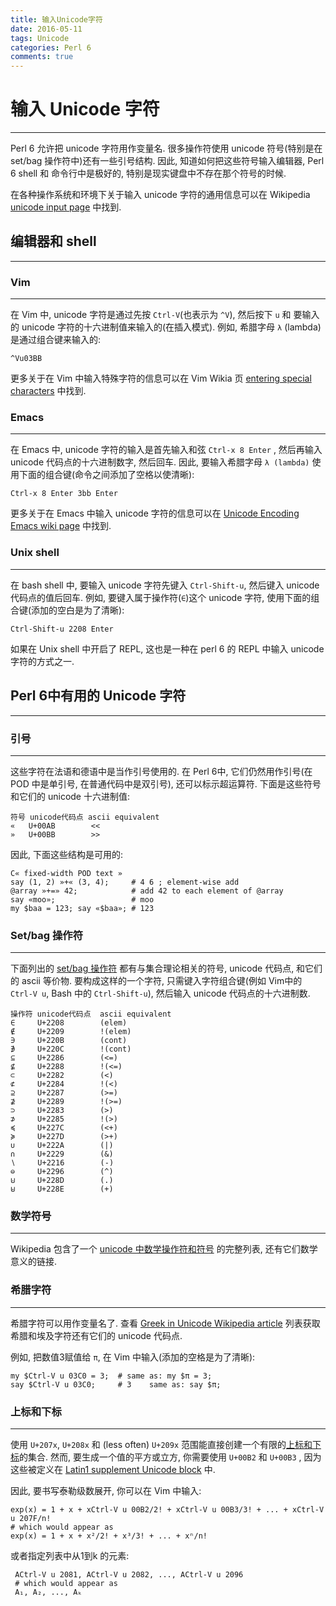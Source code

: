 ```yaml
---
title: 输入Unicode字符
date: 2016-05-11
tags: Unicode
categories: Perl 6
comments: true
---
```




# 输入 Unicode 字符
---

Perl 6 允许把 unicode 字符用作变量名. 很多操作符使用 unicode 符号(特别是在 set/bag 操作符中)还有一些引号结构. 因此, 知道如何把这些符号输入编辑器, Perl 6 shell 和 命令行中是极好的, 特别是现实键盘中不存在那个符号的时候.



在各种操作系统和环境下关于输入 unicode 字符的通用信息可以在 Wikipedia [unicode input page](https://en.wikipedia.org/wiki/Unicode_input) 中找到.



## 编辑器和 shell
---

### Vim
---

在 Vim 中, unicode 字符是通过先按 `Ctrl-V`(也表示为 `^V`), 然后按下 `u` 和 要输入的 unicode 字符的十六进制值来输入的(在插入模式).  例如, 希腊字母  `λ` (lambda) 是通过组合键来输入的:

``` perl6
^Vu03BB
```

更多关于在 Vim 中输入特殊字符的信息可以在 Vim Wikia 页 [ entering special characters](http://vim.wikia.com/wiki/Entering_special_characters) 中找到.

### Emacs
---

在 Emacs 中, unicode 字符的输入是首先输入和弦 `Ctrl-x 8 Enter` , 然后再输入 unicode 代码点的十六进制数字, 然后回车. 因此, 要输入希腊字母 `λ (lambda)` 使用下面的组合键(命令之间添加了空格以使清晰):

``` perl6
Ctrl-x 8 Enter 3bb Enter
```

更多关于在 Emacs 中输入 unicode 字符的信息可以在 [ Unicode Encoding Emacs wiki page](http://www.emacswiki.org/emacs/UnicodeEncoding)  中找到.



### Unix shell
---

在 bash shell 中, 要输入 unicode 字符先键入 `Ctrl-Shift-u`, 然后键入 unicode 代码点的值后回车. 例如, 要键入属于操作符(`∈`)这个 unicode 字符, 使用下面的组合键(添加的空白是为了清晰):

``` perl6
Ctrl-Shift-u 2208 Enter
```

如果在 Unix shell 中开启了 REPL, 这也是一种在 perl 6 的 REPL 中输入 unicode 字符的方式之一.



## Perl 6中有用的 Unicode 字符
---

### 引号
---

这些字符在法语和德语中是当作引号使用的. 在 Perl 6中, 它们仍然用作引号(在 POD 中是单引号, 在普通代码中是双引号), 还可以标示超运算符. 下面是这些符号和它们的 unicode 十六进制值:

``` perl6
符号 unicode代码点 ascii equivalent
«	U+00AB	      <<
»	U+00BB	      >>
```

因此, 下面这些结构是可用的:

``` perl6
C« fixed-width POD text »
say (1, 2) »+« (3, 4);     # 4 6 ; element-wise add
@array »+=» 42;            # add 42 to each element of @array
say «moo»;                 # moo
my $baa = 123; say «$baa»; # 123
```

### Set/bag 操作符
---

下面列出的 [set/bag 操作符](http://doc.perl6.org/language/setbagmix#Set%2FBag_Operators) 都有与集合理论相关的符号, unicode 代码点, 和它们的 ascii 等价物. 要构成这样的一个字符, 只需键入字符组合键(例如 Vim中的 `Ctrl-V u`, Bash 中的 `Ctrl-Shift-u`), 然后输入 unicode 代码点的十六进制数.

``` perl6
操作符	unicode代码点	ascii equivalent
∈	  U+2208	    (elem)
∉	  U+2209	    !(elem)
∋	  U+220B	    (cont)
∌	  U+220C	    !(cont)
⊆	  U+2286	    (<=)
⊈	  U+2288	    !(<=)
⊂	  U+2282	    (<)
⊄	  U+2284	    !(<)
⊇	  U+2287	    (>=)
⊉	  U+2289	    !(>=)
⊃	  U+2283	    (>)
⊅	  U+2285	    !(>)
≼	  U+227C	    (<+)
≽	  U+227D	    (>+)
∪	  U+222A	    (|)
∩	  U+2229	    (&)
∖	  U+2216	    (-)
⊖	  U+2296	    (^)
⊍	  U+228D	    (.)
⊎	  U+228E	    (+)
```

### 数学符号
---

Wikipedia 包含了一个 [unicode 中数学操作符和符号](https://en.wikipedia.org/wiki/Mathematical_operators_and_symbols_in_Unicode) 的完整列表, 还有它们数学意义的链接.

### 希腊字符
---

希腊字符可以用作变量名了. 查看 [Greek in Unicode Wikipedia article](https://en.wikipedia.org/wiki/Greek_alphabet#Greek_in_Unicode) 列表获取希腊和埃及字符还有它们的 unicode 代码点.

例如, 把数值3赋值给 `π`, 在 Vim 中输入(添加的空格是为了清晰):

``` perl6
my $Ctrl-V u 03C0 = 3;  # same as: my $π = 3;
say $Ctrl-V u 03C0;     # 3    same as: say $π;
```

### 上标和下标
---

使用 `U+207x`, `U+208x` 和 (less often)  `U+209x` 范围能直接创建一个有限的[上标和下标](http://en.wikipedia.org/wiki/Superscripts_and_Subscripts)的集合. 然而, 要生成一个值的平方或立方, 你需要使用 `U+00B2` 和 `U+00B3` , 因为这些被定义在 [ Latin1 supplement Unicode block](http://en.wikipedia.org/wiki/Latin-1_Supplement_(Unicode_block)) 中.



因此, 要书写泰勒级数展开, 你可以在 Vim 中输入:

``` perl6
exp(x) = 1 + x + xCtrl-V u 00B2/2! + xCtrl-V u 00B3/3! + ... + xCtrl-V u 207F/n!
# which would appear as
exp(x) = 1 + x + x²/2! + x³/3! + ... + xⁿ/n!
```

或者指定列表中从1到k 的元素:

``` perl6
 ACtrl-V u 2081, ACtrl-V u 2082, ..., ACtrl-V u 2096
 # which would appear as
 A₁, A₂, ..., Aₖ
```
